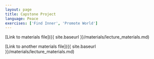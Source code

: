 ```yaml
---
layout: page
title: Capstone Project
language: Peace
exercises: ['Find Inner', 'Promote World']
---
```


[Link to materials file]({{ site.baseurl }}/materials/lecture_materials.md)

[Link to another materials file]({{ site.baseurl }}/materials/lecture_materials.md)